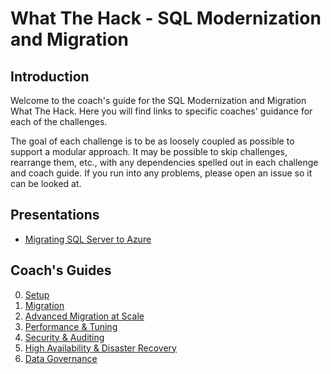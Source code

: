 # What The Hack - SQL Modernization and Migration

## Introduction
Welcome to the coach's guide for the SQL Modernization and Migration What The Hack. Here you will find links to specific coaches' guidance for each of the challenges.

The goal of each challenge is to be as loosely coupled as possible to support a modular approach. It may be possible to skip challenges, rearrange them, etc., with any dependencies spelled out in each challenge and coach guide. If you run into any problems, please open an issue so it can be looked at.

## Presentations

* [Migrating SQL Server to Azure](./Coach/SQLMigration.pptx)

## Coach's Guides

0. [Setup](./Coach/Solution00.md)
1. [Migration](./Coach/Solution01.md)
2. [Advanced Migration at Scale](./Coach/Solution02.md)
3. [Performance & Tuning](./Coach/Solution03.md)
4. [Security & Auditing](./Coach/Solution04.md)
5. [High Availability & Disaster Recovery](./Coach/Solution05.md)
6. [Data Governance](./Coach/Solution06.md)


